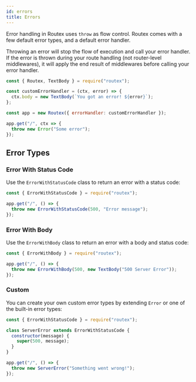 ```yaml
---
id: errors
title: Errors
---
```


Error handling in Routex uses `throw` as flow control. Routex comes with a few default error types, and a default error handler.

Throwing an error will stop the flow of execution and call your error handler.
If the error is thrown during your route handling (not router-level middlewares),
it will apply the end result of middlewares before calling your error handler.

```js
const { Routex, TextBody } = require("routex");

const customErrorHandler = (ctx, error) => {
  ctx.body = new TextBody(`You got an error! ${error}`);
};

const app = new Routex({ errorHandler: customErrorHandler });

app.get("/", ctx => {
  throw new Error("Some error");
});
```

## Error Types

### Error With Status Code

Use the `ErrorWithStatusCode` class to return an error with a status code:

```js
const { ErrorWithStatusCode } = require("routex");

app.get("/", () => {
  throw new ErrorWithStatusCode(500, "Error message");
});
```

### Error With Body

Use the `ErrorWithBody` class to return an error with a body and status code:

```js
const { ErrorWithBody } = require("routex");

app.get("/", () => {
  throw new ErrorWithBody(500, new TextBody("500 Server Error"));
});
```

### Custom

You can create your own custom error types by extending `Error` or one of the built-in error types:

```js
const { ErrorWithStatusCode } = require("routex");

class ServerError extends ErrorWithStatusCode {
  constructor(message) {
    super(500, message);
  }
}

app.get("/", () => {
  throw new ServerError("Something went wrong!");
});
```
